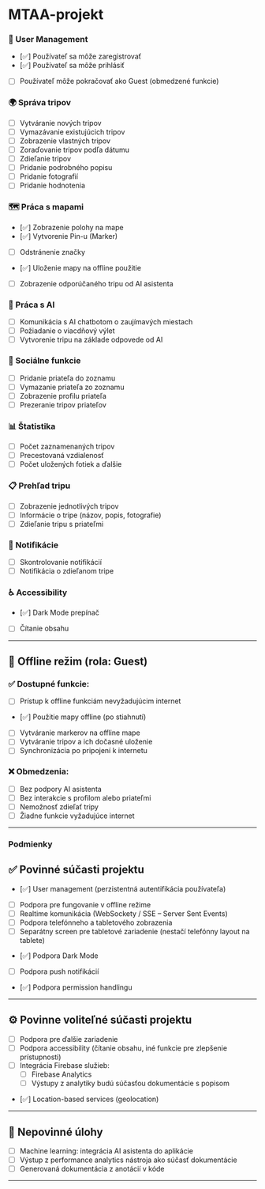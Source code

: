 # MTAA-projekt

### 🔐 User Management
- [✅] Používateľ sa môže zaregistrovať  
- [✅] Používateľ sa môže prihlásiť  
- [ ] Používateľ môže pokračovať ako Guest (obmedzené funkcie)

### 🌍 Správa tripov
- [ ] Vytváranie nových tripov  
- [ ] Vymazávanie existujúcich tripov  
- [ ] Zobrazenie vlastných tripov  
- [ ] Zoraďovanie tripov podľa dátumu  
- [ ] Zdieľanie tripov  
- [ ] Pridanie podrobného popisu  
- [ ] Pridanie fotografií  
- [ ] Pridanie hodnotenia

### 🗺️ Práca s mapami
- [✅] Zobrazenie polohy na mape  
- [✅] Vytvorenie Pin-u (Marker)  
- [ ] Odstránenie značky  
- [✅] Uloženie mapy na offline použitie  
- [ ] Zobrazenie odporúčaného tripu od AI asistenta  

### 🤖 Práca s AI
- [ ] Komunikácia s AI chatbotom o zaujímavých miestach  
- [ ] Požiadanie o viacdňový výlet  
- [ ] Vytvorenie tripu na základe odpovede od AI  

### 👥 Sociálne funkcie
- [ ] Pridanie priateľa do zoznamu  
- [ ] Vymazanie priateľa zo zoznamu  
- [ ] Zobrazenie profilu priateľa  
- [ ] Prezeranie tripov priateľov  

### 📊 Štatistika
- [ ] Počet zaznamenaných tripov  
- [ ] Precestovaná vzdialenosť  
- [ ] Počet uložených fotiek a ďalšie  

### 📋 Prehľad tripu
- [ ] Zobrazenie jednotlivých tripov  
- [ ] Informácie o tripe (názov, popis, fotografie)  
- [ ] Zdieľanie tripu s priateľmi  

### 🔔 Notifikácie
- [ ] Skontrolovanie notifikácií  
- [ ] Notifikácia o zdieľanom tripe  

### ♿ Accessibility
- [✅] Dark Mode prepínač  
- [ ] Čítanie obsahu  

---

## 🔄 Offline režim (rola: Guest)

### ✅ Dostupné funkcie:
- [ ] Prístup k offline funkciám nevyžadujúcim internet  
- [✅] Použitie mapy offline (po stiahnutí)  
- [ ] Vytváranie markerov na offline mape  
- [ ] Vytváranie tripov a ich dočasné uloženie  
- [ ] Synchronizácia po pripojení k internetu  

### ❌ Obmedzenia:
- [ ] Bez podpory AI asistenta  
- [ ] Bez interakcie s profilom alebo priateľmi  
- [ ] Nemožnosť zdieľať tripy  
- [ ] Žiadne funkcie vyžadujúce internet

---


### Podmienky

## ✅ Povinné súčasti projektu

- [✅] User management (perzistentná autentifikácia používateľa)  
- [ ] Podpora pre fungovanie v offline režime  
- [ ] Realtime komunikácia (WebSockety / SSE – Server Sent Events)  
- [ ] Podpora telefónneho a tabletového zobrazenia  
- [ ] Separátny screen pre tabletové zariadenie (nestačí telefónny layout na tablete)  
- [✅] Podpora Dark Mode  
- [ ] Podpora push notifikácií  
- [✅] Podpora permission handlingu  

---

## ⚙️ Povinne voliteľné súčasti projektu

- [ ] Podpora pre ďalšie zariadenie  
- [ ] Podpora accessibility (čítanie obsahu, iné funkcie pre zlepšenie prístupnosti)  
- [ ] Integrácia Firebase služieb:
  - [ ] Firebase Analytics  
  - [ ] Výstupy z analytiky budú súčasťou dokumentácie s popisom  
- [✅] Location-based services (geolocation)  

---

## 🚀 Nepovinné úlohy

- [ ] Machine learning: integrácia AI asistenta do aplikácie  
- [ ] Výstup z performance analytics nástroja ako súčasť dokumentácie  
- [ ] Generovaná dokumentácia z anotácií v kóde  

---

